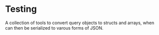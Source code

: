 # Testing

A collection of tools to convert query objects to structs and arrays, when can then be serialized to varous forms of JSON.
